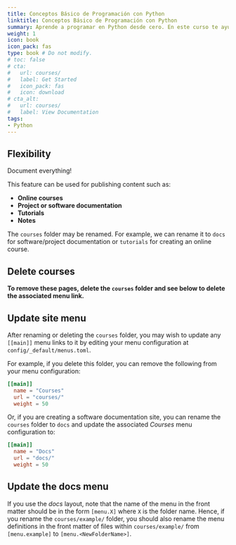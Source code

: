 ```yaml
---
title: Conceptos Básico de Programación con Python
linktitle: Conceptos Básico de Programación con Python
summary: Aprende a programar en Python desde cero. En este curso te ayudaré a comprender los fundamentos y características esenciales del lenguaje de programación Python de una manera sencilla, fácil de comprender y sobre todo práctica.
weight: 1
icon: book
icon_pack: fas
type: book # Do not modify.
# toc: false
# cta:
#   url: courses/
#   label: Get Started
#   icon_pack: fas
#   icon: download
# cta_alt:
#   url: courses/
#   label: View Documentation
tags:
- Python
---
```




## Flexibility

Document everything!

This feature can be used for publishing content such as:

- **Online courses**
- **Project or software documentation**
- **Tutorials**
- **Notes**

The `courses` folder may be renamed. For example, we can rename it to `docs` for software/project documentation or `tutorials` for creating an online course.

## Delete courses

**To remove these pages, delete the `courses` folder and see below to delete the associated menu link.**

## Update site menu

After renaming or deleting the `courses` folder, you may wish to update any `[[main]]` menu links to it by editing your menu configuration at `config/_default/menus.toml`.

For example, if you delete this folder, you can remove the following from your menu configuration:

```toml
[[main]]
  name = "Courses"
  url = "courses/"
  weight = 50
```

Or, if you are creating a software documentation site, you can rename the `courses` folder to `docs` and update the associated _Courses_ menu configuration to:

```toml
[[main]]
  name = "Docs"
  url = "docs/"
  weight = 50
```

## Update the docs menu

If you use the _docs_ layout, note that the name of the menu in the front matter should be in the form `[menu.X]` where `X` is the folder name. Hence, if you rename the `courses/example/` folder, you should also rename the menu definitions in the front matter of files within `courses/example/` from `[menu.example]` to `[menu.<NewFolderName>]`.

